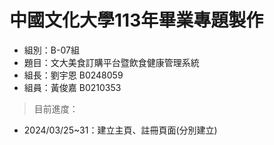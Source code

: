 中國文化大學113年畢業專題製作
==
- 組別：B-07組
- 題目：文大美食訂購平台暨飲食健康管理系統
- 組長：劉宇恩 B0248059
- 組員：黃俊嘉 B0210353

>目前進度：
- 2024/03/25~31：建立主頁、註冊頁面(分別建立)
